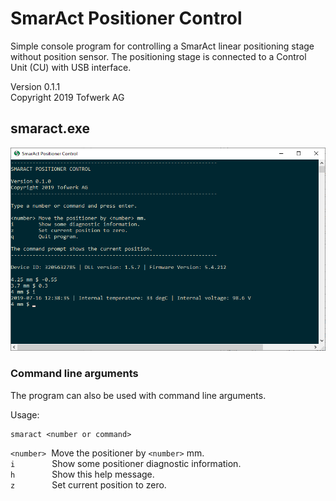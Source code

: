 # SmarAct Positioner Control

Simple console program for controlling a SmarAct linear positioning stage
without position sensor. The positioning stage is connected to a Control 
Unit (CU) with USB interface.

Version 0.1.1  
Copyright 2019 Tofwerk AG

## smaract.exe

![](smaract.png)

### Command line arguments

The program can also be used with command line arguments.

Usage:
```shell
smaract <number or command>
```

`<number>`  Move the positioner by `<number>` mm.  
`i`               Show some positioner diagnostic information.  
`h`               Show this help message.  
`z`               Set current position to zero.                      

